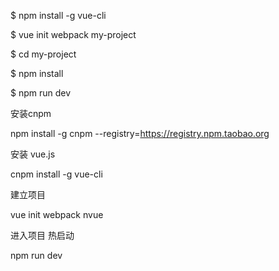 $ npm install -g vue-cli

$ vue init webpack my-project

$ cd my-project

$ npm install

$ npm run dev









安装cnpm

 npm install -g cnpm --registry=https://registry.npm.taobao.org

 

安装 vue.js

 cnpm install -g vue-cli



建立项目

vue init webpack nvue

 

进入项目 热启动

npm run dev